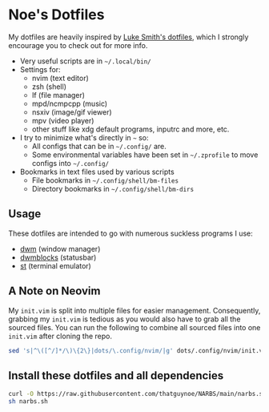 # Noe's Dotfiles

My dotfiles are heavily inspired by [Luke Smith's dotfiles](https://github.com/LukeSmithxyz/voidrice), which I strongly encourage you to check out for more info.

* Very useful scripts are in `~/.local/bin/`
* Settings for:
    * nvim (text editor)
    * zsh (shell)
    * lf (file manager)
    * mpd/ncmpcpp (music)
    * nsxiv (image/gif viewer)
    * mpv (video player)
    * other stuff like xdg default programs, inputrc and more, etc.
* I try to minimize what's directly in `~` so:
    * All configs that can be in `~/.config/` are.
    * Some environmental variables have been set in `~/.zprofile` to move configs into `~/.config/`
* Bookmarks in text files used by various scripts
    * File bookmarks in `~/.config/shell/bm-files`
    * Directory bookmarks in `~/.config/shell/bm-dirs`

## Usage

These dotfiles are intended to go with numerous suckless programs I use:

* [dwm](https://github.com/thatguynoe/dwm) (window manager)
* [dwmblocks](https://github.com/thatguynoe/dwmblocks) (statusbar)
* [st](https://github.com/thatguynoe/st) (terminal emulator)

## A Note on Neovim

My `init.vim` is split into multiple files for easier management. Consequently, grabbing my `init.vim` is tedious as you would also have to grab all the sourced files. You can run the following to combine all sourced files into one `init.vim` after cloning the repo.

```sh
sed 's|^\([^/]*/\)\{2\}|dots/\.config/nvim/|g' dots/.config/nvim/init.vim | xargs cat > combined_init.vim
```

## Install these dotfiles and all dependencies

```sh
curl -O https://raw.githubusercontent.com/thatguynoe/NARBS/main/narbs.sh
sh narbs.sh
```
